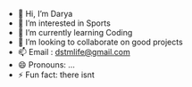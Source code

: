 - 👋 Hi, I’m Darya
- 👀 I’m interested in Sports
- 🌱 I’m currently learning Coding
- 💞️ I’m looking to collaborate on good projects
- 📫 Email : dstmlife@gmail.com
- 😄 Pronouns: ...
- ⚡ Fun fact: there isnt

<!---
Dsarya/Dsarya is a ✨ special ✨ repository because its `README.md` (this file) appears on your GitHub profile.
You can click the Preview link to take a look at your changes.
--->
